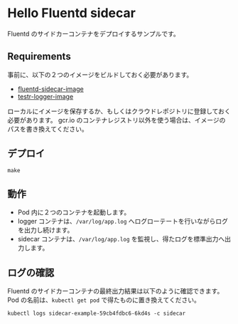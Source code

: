 # Hello Fluentd sidecar
Fluentd のサイドカーコンテナをデプロイするサンプルです。

## Requirements
事前に、以下の２つのイメージをビルドしておく必要があります。

* [fluentd-sidecar-image](https://github.com/shidokamo/fluentd-sidecar-image)
* [testr-logger-image](https://github.com/shidokamo/fluentd-sidecar-image)

ローカルにイメージを保存するか、もしくはクラウドレポジトリに登録しておく必要があります。
gcr.io のコンテナレジストリ以外を使う場合は、イメージのパスを書き換えてください。

## デプロイ
```
make
```

## 動作
* Pod 内に２つのコンテナを起動します。
* logger コンテナは、`/var/log/app.log` へログローテートを行いながらログを出力し続けます。
* sidecar コンテナは、`/var/log/app.log` を監視し、得たログを標準出力へ出力します。

## ログの確認
Fluentd のサイドカーコンテナの最終出力結果は以下のように確認できます。
Pod の名前は、`kubectl get pod` で得たものに置き換えてください。

```
kubectl logs sidecar-example-59cb4fdbc6-6kd4s -c sidecar
```
